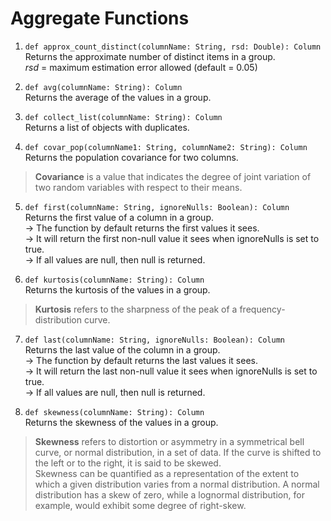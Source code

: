 # Aggregate Functions  

1. `def approx_count_distinct(columnName: String, rsd: Double): Column`  
Returns the approximate number of distinct items in a group.  
_rsd_ = maximum estimation error allowed (default = 0.05)  

2. `def avg(columnName: String): Column`  
Returns the average of the values in a group.  

3. `def collect_list(columnName: String): Column`  
Returns a list of objects with duplicates.  

4. `def covar_pop(columnName1: String, columnName2: String): Column`   
Returns the population covariance for two columns.   
> **Covariance** is a value that indicates the degree of joint variation of 
two random variables with respect to their means.  

5. `def first(columnName: String, ignoreNulls: Boolean): Column`   
Returns the first value of a column in a group.  
 -> The function by default returns the first values it sees.   
 -> It will return the first non-null value it sees when ignoreNulls is set to true.   
 -> If all values are null, then null is returned.   

6. `def kurtosis(columnName: String): Column`  
Returns the kurtosis of the values in a group.   
> **Kurtosis** refers to the sharpness of the peak of a frequency-distribution curve.  

7. `def last(columnName: String, ignoreNulls: Boolean): Column`  
Returns the last value of the column in a group.  
 -> The function by default returns the last values it sees.   
 -> It will return the last non-null value it sees when ignoreNulls is set to true.  
 -> If all values are null, then null is returned.   

8. `def skewness(columnName: String): Column`   
Returns the skewness of the values in a group.   
> **Skewness** refers to distortion or asymmetry in a symmetrical bell curve, or normal 
distribution, in a set of data. If the curve is shifted to the left or to the right, 
it is said to be skewed.  
Skewness can be quantified as a representation of the extent to which a given distribution
varies from a normal distribution. A normal distribution has a skew of zero, while a 
lognormal distribution, for example, would exhibit some degree of right-skew.  
